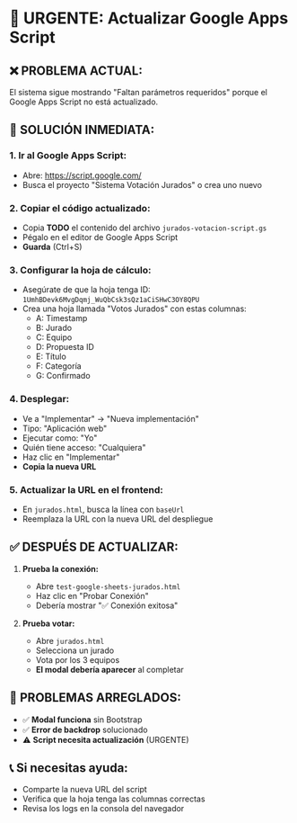 # 🚨 URGENTE: Actualizar Google Apps Script

## ❌ **PROBLEMA ACTUAL:**
El sistema sigue mostrando "Faltan parámetros requeridos" porque el Google Apps Script no está actualizado.

## 🔧 **SOLUCIÓN INMEDIATA:**

### **1. Ir al Google Apps Script:**
- Abre: https://script.google.com/
- Busca el proyecto "Sistema Votación Jurados" o crea uno nuevo

### **2. Copiar el código actualizado:**
- Copia **TODO** el contenido del archivo `jurados-votacion-script.gs`
- Pégalo en el editor de Google Apps Script
- **Guarda** (Ctrl+S)

### **3. Configurar la hoja de cálculo:**
- Asegúrate de que la hoja tenga ID: `1UmhBDevk6MvgDqmj_WuQbCsk3sQz1aCiSHwC3OY8QPU`
- Crea una hoja llamada "Votos Jurados" con estas columnas:
  - A: Timestamp
  - B: Jurado
  - C: Equipo
  - D: Propuesta ID
  - E: Título
  - F: Categoría
  - G: Confirmado

### **4. Desplegar:**
- Ve a "Implementar" → "Nueva implementación"
- Tipo: "Aplicación web"
- Ejecutar como: "Yo"
- Quién tiene acceso: "Cualquiera"
- Haz clic en "Implementar"
- **Copia la nueva URL**

### **5. Actualizar la URL en el frontend:**
- En `jurados.html`, busca la línea con `baseUrl`
- Reemplaza la URL con la nueva URL del despliegue

## ✅ **DESPUÉS DE ACTUALIZAR:**

1. **Prueba la conexión:**
   - Abre `test-google-sheets-jurados.html`
   - Haz clic en "Probar Conexión"
   - Debería mostrar "✅ Conexión exitosa"

2. **Prueba votar:**
   - Abre `jurados.html`
   - Selecciona un jurado
   - Vota por los 3 equipos
   - **El modal debería aparecer** al completar

## 🐛 **PROBLEMAS ARREGLADOS:**

- ✅ **Modal funciona** sin Bootstrap
- ✅ **Error de backdrop** solucionado
- ⚠️ **Script necesita actualización** (URGENTE)

## 📞 **Si necesitas ayuda:**
- Comparte la nueva URL del script
- Verifica que la hoja tenga las columnas correctas
- Revisa los logs en la consola del navegador
